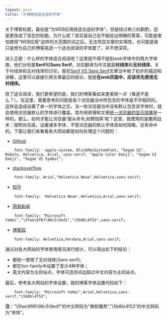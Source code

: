 ```yaml
---
layout: post
title: "为博客挑选合适的字体"
---
```

关于博客标题，最初是“为WEB应用挑选合适的字体”，但是经过再三的斟酌，还是更改成了现在的标题。为什么呢？其实我自己也不能给出明确的答案，可能是害怕使用"WEB应用"这样的大范围的词之后，无法驾驭文章的实用性，也可能是我只是想为自己的博客挑选一个适合阅读的字体罢了，并不想深究。

进入正题：什么样的字体适合阅读呢？这里就不得不提到web字体中的两大字体族，他们分别是**Serif**和**Sans Serif**，对应翻译为中文就是**衬线体**和**无衬线体**，关于衬线体和无衬线体的讨论，我在[Serif VS Sans Serif](/font-type/blog-build/2016/07/29/sans-vs-serif.html)文章当中做了初步的描述和讲解，这里可以直接引用文章最后的结论，就是**在web页面中，应该优先使用无衬线体。**

除了适合阅读，我们更希望的是，我们的博客看起来更美观一点（难道不是么？）。在这里，需要思考的问题是各个浏览器当中所包含的字体是不尽相同的，这样会造成设置了单一的字体之后，当一些浏览器当中没有默认包含该字体时，就会使用浏览器默认的字体进行覆盖，其作用原理和文章[统一浏览器的显示效果](/font-type/blog-build/2016/07/29/font-type.html)是一样的。那么，如何才能让浏览器'服从命令,如臂指挥'呢？这里，我使用的是撒网战术：按照优先级，设置诸多字体，不管浏览器的默认字体库如何简略，总有命中的。下面让我们来看看各大网站都是如何处理这个问题的：

* [Github](https://github.com/)

```
	font-family: -apple-system, BlinkMacSystemFont, "Segoe UI", Roboto, Helvetica, Arial, sans-serif, "Apple Color Emoji", "Segoe UI Emoji", "Segoe UI Symbol";
```

* [stackoverflow](http://stackoverflow.com/)

```
	font-family: Arial,"Helvetica Neue",Helvetica,sans-serif;
```

* [知乎](http://www.zhihu.com/)

```
	font-family: 'Helvetica Neue',Helvetica,Arial,sans-serif;
```

* [网易新闻](http://news.163.com/)

```
	font-family: "Microsoft YaHei","\5fae\8f6f\96c5\9ed1","\5b8b\4f53",sans-serif;
```

* [博客园](http://www.cnblogs.com/)

```
	font-family: Helvetica,Verdana,Arial,sans-serif;
```

通过对各大网站的字体使用情况进行统计，可以得出如下的结论：    

* 都统一使用了无衬线体(Sans serif);
* 都在fon-family中设置了至少4种字体；
* 英文内容为主的站点，字体可选空间远超过中文内容为主的站点。

最后，参考各大网站的字体设置，我的博客字体设置代码如下：

```
	font-family: "Microsoft YaHei",Arial,Helvetica,sans-serif,"\5b8b\4f53";
```

**注**："\5fae\8f6f\96c5\9ed1"的中文转码为"微软雅黑","\5b8b\4f53"的中文转码为"宋体"。

